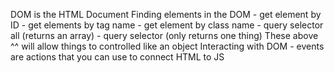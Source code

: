 DOM is the HTML Document
Finding elements in the DOM
    - get element by ID
    - get elements by tag name
    - get element by class name
    - query selector all (returns an array)
    - query selector (only returns one thing)
These above ^^ will allow things to controlled like an object
Interacting with DOM
    - events are actions that you can use to connect HTML to JS
